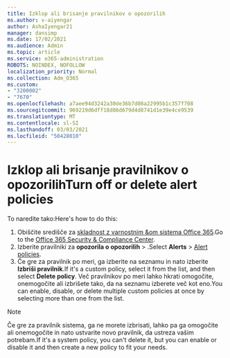 ```yaml
---
title: Izklop ali brisanje pravilnikov o opozorilih
ms.author: v-aiyengar
author: AshaIyengar21
manager: dansimp
ms.date: 17/02/2021
ms.audience: Admin
ms.topic: article
ms.service: o365-administration
ROBOTS: NOINDEX, NOFOLLOW
localization_priority: Normal
ms.collection: Adm_O365
ms.custom:
- "3200002"
- "7670"
ms.openlocfilehash: a7aee94d3242a30de36b7d08a22995b1c357f708
ms.sourcegitcommit: 969219d6dff18d86d679d4d8741d1e39e4ce9539
ms.translationtype: MT
ms.contentlocale: sl-SI
ms.lasthandoff: 03/03/2021
ms.locfileid: "50428010"
---
```

# <a name="turn-off-or-delete-alert-policies"></a><span data-ttu-id="6455f-102">Izklop ali brisanje pravilnikov o opozorilih</span><span class="sxs-lookup"><span data-stu-id="6455f-102">Turn off or delete alert policies</span></span>

<span data-ttu-id="6455f-103">To naredite tako:</span><span class="sxs-lookup"><span data-stu-id="6455f-103">Here's how to do this:</span></span>

1. <span data-ttu-id="6455f-104">Obiščite središče za [skladnost z varnostnim &om sistema Office 365](https://go.microsoft.com/fwlink/p/?linkid=2077143).</span><span class="sxs-lookup"><span data-stu-id="6455f-104">Go to the [Office 365 Security & Compliance Center](https://go.microsoft.com/fwlink/p/?linkid=2077143).</span></span>
1. <span data-ttu-id="6455f-105">Izberite pravilniki za **opozorila o opozorilih**  >  [](https://go.microsoft.com/fwlink/?linkid=2103208).</span><span class="sxs-lookup"><span data-stu-id="6455f-105">Select **Alerts** > [Alert policies](https://go.microsoft.com/fwlink/?linkid=2103208).</span></span>
1. <span data-ttu-id="6455f-106">Če gre za pravilnik po meri, ga izberite na seznamu in nato izberite **Izbriši pravilnik**.</span><span class="sxs-lookup"><span data-stu-id="6455f-106">If it's a custom policy, select it from the list, and then select **Delete policy**.</span></span> <span data-ttu-id="6455f-107">Več pravilnikov po meri lahko hkrati omogočite, onemogočite ali izbrišete tako, da na seznamu izberete več kot eno.</span><span class="sxs-lookup"><span data-stu-id="6455f-107">You can enable, disable, or delete multiple custom policies at once by selecting more than one from the list.</span></span>

> [!NOTE]
> <span data-ttu-id="6455f-108">Če gre za pravilnik sistema, ga ne morete izbrisati, lahko pa ga omogočite ali onemogočite in nato ustvarite novo pravilnik, da ustreza vašim potrebam.</span><span class="sxs-lookup"><span data-stu-id="6455f-108">If it's a system policy, you can't delete it, but you can enable or disable it and then create a new policy to fit your needs.</span></span>
